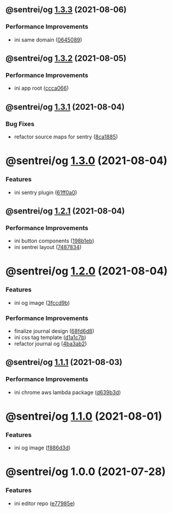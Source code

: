 ## @sentrei/og [1.3.3](https://github.com/sentrei/sentrei/compare/@sentrei/og@1.3.2...@sentrei/og@1.3.3) (2021-08-06)

### Performance Improvements

- ini same domain ([0645089](https://github.com/sentrei/sentrei/commit/06450895da760584427f5f4787ad187d16501e22))

## @sentrei/og [1.3.2](https://github.com/sentrei/sentrei/compare/@sentrei/og@1.3.1...@sentrei/og@1.3.2) (2021-08-05)

### Performance Improvements

- ini app root ([ccca066](https://github.com/sentrei/sentrei/commit/ccca066697d18b59fc6798e4cef73f9a74733053))

## @sentrei/og [1.3.1](https://github.com/sentrei/sentrei/compare/@sentrei/og@1.3.0...@sentrei/og@1.3.1) (2021-08-04)

### Bug Fixes

- refactor source maps for sentry ([8ca1885](https://github.com/sentrei/sentrei/commit/8ca188538d6cf32348606bd839961bf16c01e898))

# @sentrei/og [1.3.0](https://github.com/sentrei/sentrei/compare/@sentrei/og@1.2.1...@sentrei/og@1.3.0) (2021-08-04)

### Features

- ini sentry plugin ([61ff0a0](https://github.com/sentrei/sentrei/commit/61ff0a09b11ffb4d84949d0137382cf747f631b8))

## @sentrei/og [1.2.1](https://github.com/sentrei/sentrei/compare/@sentrei/og@1.2.0...@sentrei/og@1.2.1) (2021-08-04)

### Performance Improvements

- ini button components ([198b1eb](https://github.com/sentrei/sentrei/commit/198b1ebe0aa246ca6674e1e125754bb879f5403d))
- ini sentrei layout ([7487834](https://github.com/sentrei/sentrei/commit/7487834112b3ab919285f0035da4a930713214e3))

# @sentrei/og [1.2.0](https://github.com/sentrei/sentrei/compare/@sentrei/og@1.1.1...@sentrei/og@1.2.0) (2021-08-04)

### Features

- ini og image ([3fccd9b](https://github.com/sentrei/sentrei/commit/3fccd9ba70ba35537f80529e1fd0b825f1d7e636))

### Performance Improvements

- finalize journal design ([68fd6d8](https://github.com/sentrei/sentrei/commit/68fd6d888a8f12ed70a8c923dae6c89b38cdffe1))
- ini css tag template ([d1a1c7b](https://github.com/sentrei/sentrei/commit/d1a1c7b043f8d1f688720d5facecebeac8a5f76c))
- refactor journal og ([4ba3ab2](https://github.com/sentrei/sentrei/commit/4ba3ab289b85ecfcb5784ef16739bfea0aa1394c))

## @sentrei/og [1.1.1](https://github.com/sentrei/sentrei/compare/@sentrei/og@1.1.0...@sentrei/og@1.1.1) (2021-08-03)

### Performance Improvements

- ini chrome aws lambda package ([d639b3d](https://github.com/sentrei/sentrei/commit/d639b3df3ce09375ad38c2c3550f77f8b6c73db2))

# @sentrei/og [1.1.0](https://github.com/sentrei/sentrei/compare/@sentrei/og@1.0.0...@sentrei/og@1.1.0) (2021-08-01)

### Features

- ini og image ([f886d3d](https://github.com/sentrei/sentrei/commit/f886d3d5d020966d49476638f17e7198aa18b114))

# @sentrei/og 1.0.0 (2021-07-28)

### Features

- ini editor repo ([e77985e](https://github.com/sentrei/sentrei/commit/e77985e856c67336083fcf05498a4617a6baa7c5))
